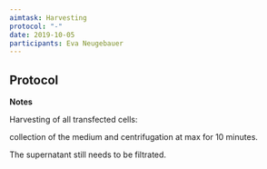 ```yaml
---
aimtask: Harvesting  
protocol: "-"
date: 2019-10-05  
participants: Eva Neugebauer
--- 
```

   
## Protocol  
  
**Notes**

  

Harvesting of all transfected cells:

collection of the medium and centrifugation at max for 10 minutes.

The supernatant still needs to be filtrated.
